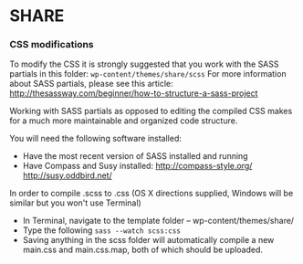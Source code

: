 # SHARE

### CSS modifications

To modify the CSS it is strongly suggested that you work with the SASS partials in this folder: ```wp-content/themes/share/scss```  For more information about SASS partials, please see this article: http://thesassway.com/beginner/how-to-structure-a-sass-project

Working with SASS partials as opposed to editing the compiled CSS makes for a much more maintainable and organized code structure.

You will need the following software installed:

* Have the most recent version of SASS installed and running
* Have Compass and Susy installed: http://compass-style.org/ http://susy.oddbird.net/

In order to compile .scss to .css (OS X directions supplied, Windows will be similar but you won't use Terminal)

* In Terminal, navigate to the template folder – wp-content/themes/share/
* Type the following ```sass --watch scss:css```
* Saving anything in the scss folder will automatically compile a new main.css and main.css.map, both of which should be uploaded.
